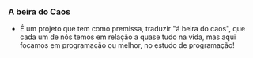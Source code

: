 ### A beira do Caos

 - É um projeto que tem como premissa, traduzir "á beira do caos", que cada um de nós temos em relação a quase tudo na vida, mas aqui focamos em programação ou melhor, no estudo de programação!